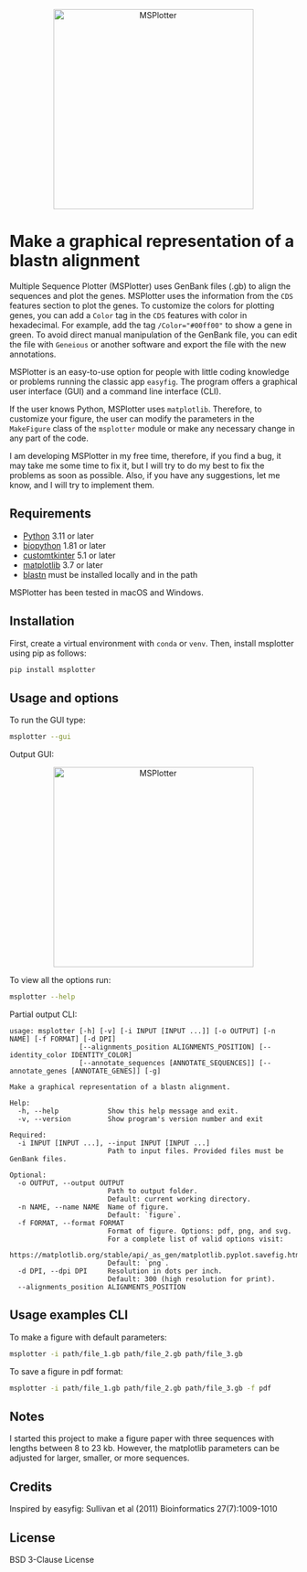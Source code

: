 <p align="center">
   <img src="./src/msp/images/logo.png" alt="MSPlotter" width="350">
</p>

# Make a graphical representation of a blastn alignment

Multiple Sequence Plotter (MSPlotter) uses GenBank files (.gb) to align the
sequences and plot the genes. MSPlotter uses the information from the `CDS`
features section to plot the genes. To customize the colors for plotting genes,
you can add a `Color` tag in the `CDS` features with color in hexadecimal.
For example, add the tag `/Color="#00ff00"` to show a gene in green. To avoid
direct manual manipulation of the GenBank file, you can edit the file with
`Geneious` or another software and export the file with the new annotations.

MSPlotter is an easy-to-use option for people with little coding knowledge or
problems running the classic app `easyfig`. The program offers a graphical user
interface (GUI) and a command line interface (CLI).

If the user knows Python, MSPlotter uses `matplotlib`. Therefore, to customize
your figure, the user can modify the parameters in the `MakeFigure` class of
the `msplotter` module or make any necessary change in any part of the code.

I am developing MSPlotter in my free time, therefore, if you find a bug, it may
take me some time to fix it, but I will try to do my best to fix the problems
as soon as possible. Also, if you have any suggestions, let me know, and I will
try to implement them.

## Requirements

- [Python](https://www.python.org/) 3.11 or later
- [biopython](https://biopython.org/) 1.81 or later
- [customtkinter](https://customtkinter.tomschimansky.com/) 5.1 or later
- [matplotlib](https://matplotlib.org/) 3.7 or later
- [blastn](https://www.ncbi.nlm.nih.gov/books/NBK569861/) must be installed
  locally and in the path

MSPlotter has been tested in macOS and Windows.

## Installation

First, create a virtual environment with `conda` or `venv`. Then, install
msplotter using pip as follows:

```bash
pip install msplotter
```

## Usage and options

To run the GUI type:

```bash
msplotter --gui
```

Output GUI:

<p align="center">
   <img src="./src/msp/images/MSPlotter_gui.png" alt="MSPlotter" width="350">
</p>

To view all the options run:

```bash
msplotter --help
```

Partial output CLI:

```console
usage: msplotter [-h] [-v] [-i INPUT [INPUT ...]] [-o OUTPUT] [-n NAME] [-f FORMAT] [-d DPI]
                 [--alignments_position ALIGNMENTS_POSITION] [--identity_color IDENTITY_COLOR]
                 [--annotate_sequences [ANNOTATE_SEQUENCES]] [--annotate_genes [ANNOTATE_GENES]] [-g]

Make a graphical representation of a blastn alignment.

Help:
  -h, --help            Show this help message and exit.
  -v, --version         Show program's version number and exit

Required:
  -i INPUT [INPUT ...], --input INPUT [INPUT ...]
                        Path to input files. Provided files must be GenBank files.

Optional:
  -o OUTPUT, --output OUTPUT
                        Path to output folder.
                        Default: current working directory.
  -n NAME, --name NAME  Name of figure.
                        Default: `figure`.
  -f FORMAT, --format FORMAT
                        Format of figure. Options: pdf, png, and svg.
                        For a complete list of valid options visit:
                        https://matplotlib.org/stable/api/_as_gen/matplotlib.pyplot.savefig.html
                        Default: `png`.
  -d DPI, --dpi DPI     Resolution in dots per inch.
                        Default: 300 (high resolution for print).
  --alignments_position ALIGNMENTS_POSITION

```

## Usage examples CLI

To make a figure with default parameters:

```bash
msplotter -i path/file_1.gb path/file_2.gb path/file_3.gb
```

To save a figure in pdf format:

```bash
msplotter -i path/file_1.gb path/file_2.gb path/file_3.gb -f pdf
```

## Notes

I started this project to make a figure paper with three sequences with lengths
between 8 to 23 kb. However, the matplotlib parameters can be adjusted for
larger, smaller, or more sequences.

## Credits

Inspired by easyfig: Sullivan et al (2011) Bioinformatics 27(7):1009-1010

## License

BSD 3-Clause License
